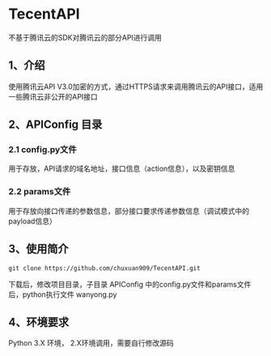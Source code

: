 # TecentAPI
不基于腾讯云的SDK对腾讯云的部分API进行调用

## 1、介绍

使用腾讯云API V3.0加密的方式，通过HTTPS请求来调用腾讯云的API接口，适用一些腾讯云非公开的API接口

## 2、APIConfig 目录

### 2.1 config.py文件

用于存放，API请求的域名地址，接口信息（action信息），以及密钥信息

### 2.2 params文件

用于存放向接口传递的参数信息，部分接口要求传递参数信息（调试模式中的payload信息）

## 3、使用简介

```shell
git clone https://github.com/chuxuan909/TecentAPI.git
```

下载后，修改项目目录，子目录 APIConfig 中的config.py文件和params文件后，python执行文件 wanyong.py

## 4、环境要求

Python 3.X 环境， 2.X环境调用，需要自行修改源码
